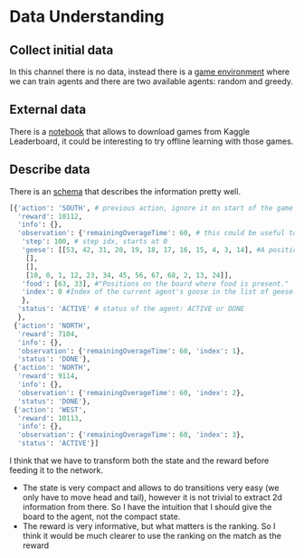 # Data Understanding

## Collect initial data

In this channel there is no data, instead there is a [game environment](https://github.com/Kaggle/kaggle-environments)
where we can train agents and there are two available agents: random and greedy.

## External data

<!--- It is allowed in this challenge? If so write it here ideas of how to find
it and if people have already posted it on the forum describe it. --->

There is a [notebook](https://www.kaggle.com/robga/simulations-episode-scraper-match-downloader)
that allows to download games from Kaggle Leaderboard, it could be interesting to try offline learning
with those games.

## Describe data

<!---Describe the data that has been acquired, including the format of the data,
the quantity of data (for example, the number of records and fields in each table),
the identities of the fields, and any other surface features which have been
discovered. Evaluate whether the data acquired satisfies the relevant requirements. --->

There is an [schema](https://github.com/Kaggle/kaggle-environments/blob/master/kaggle_environments/envs/hungry_geese/hungry_geese.json)
that describes the information pretty well.

```python
[{'action': 'SOUTH', # previous action, ignore it on start of the game
  'reward': 10112,
  'info': {},
  'observation': {'remainingOverageTime': 60, # this could be useful to allocate resources
   'step': 100, # step idx, starts at 0
   'geese': [[53, 42, 31, 20, 19, 18, 17, 16, 15, 4, 3, 14], #A position of a goose with the 0 position representing the head.
    [],
    [],
    [10, 0, 1, 12, 23, 34, 45, 56, 67, 68, 2, 13, 24]],
   'food': [63, 33], #"Positions on the board where food is present."
   'index': 0 #Index of the current agent's goose in the list of geese.
   },
  'status': 'ACTIVE' # status of the agent: ACTIVE or DONE
  },
 {'action': 'NORTH',
  'reward': 7104,
  'info': {},
  'observation': {'remainingOverageTime': 60, 'index': 1},
  'status': 'DONE'},
 {'action': 'NORTH',
  'reward': 9114,
  'info': {},
  'observation': {'remainingOverageTime': 60, 'index': 2},
  'status': 'DONE'},
 {'action': 'WEST',
  'reward': 10113,
  'info': {},
  'observation': {'remainingOverageTime': 60, 'index': 3},
  'status': 'ACTIVE'}]
```

I think that we have to transform both the state and the reward before feeding it to the network.

- The state is very compact and allows to do transitions very easy (we only have to move head and tail),
however it is not trivial to extract 2d information from there. So I have the intuition that I should
give the board to the agent, not the compact state.
- The reward is very informative, but what matters is the ranking. So I think it would be much
clearer to use the ranking on the match as the reward

